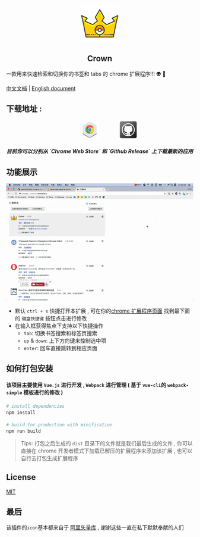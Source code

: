 <p align="center">
    <img src="./src/assets/crown.svg"  width="100">
</p>

<h2 align="center">Crown</h2>

一款用来快速检索和切换你的书签和 tabs 的 chrome 扩展程序!!! :alien: :punch:

[中文文档](./README_zh.md) | [English document](./README.md)

## 下载地址 :

<p align="center">
    <a style="margin:0 50px;" href="https://chrome.google.com/webstore/detail/crown/bfmniheobinjpgcoljkfhhalfeambejo?utm_source=chrome-ntp-icon"><img src="./src/assets/md/chrome-icon.png"></a>
    <a href="https://github.com/crown3/crown/releases"><img src="./src/assets/md/Github.png"></a>
</p>

<h5 align="center">目前你可以分别从 `Chrome Web Store` 和 `Github Release` 上下载最新的应用</h5>

## 功能展示

<p align="center">
    <img src="./src/assets/md/intro.gif">
</p>

* 默认 `ctrl + s` 快捷打开本扩展 , 可在你的[chrome 扩展程序页面](chrome://extensions/) 找到最下面的 `键盘快捷键` 按钮点击进行修改
* 在输入框获得焦点下支持以下快捷操作
	* `tab`: 切换书签搜索和标签页搜索
	* `up` & `down`: 上下方向键来控制选中项
	* `enter`: 回车直接跳转到相应页面

## 如何打包安装

#### 该项目主要使用 `Vue.js` 进行开发 , `Webpack` 进行管理 ( 基于 `vue-cli`的 `webpack-simple` 模板进行的修改 )

```bash
# install dependencies
npm install

# build for production with minification
npm run build
```

> Tips: 打包之后生成的 `dist` 目录下的文件就是我们最后生成的文件 , 你可以直接在 chrome 开发者模式下加载已解压的扩展程序来添加该扩展 , 也可以自行去打包生成扩展程序

## License

[MIT](http://opensource.org/licenses/MIT)

## 最后

该插件的`icon`基本都来自于 [阿里矢量库](http://www.iconfont.cn/) , 谢谢这些一直在私下默默奉献的人们
